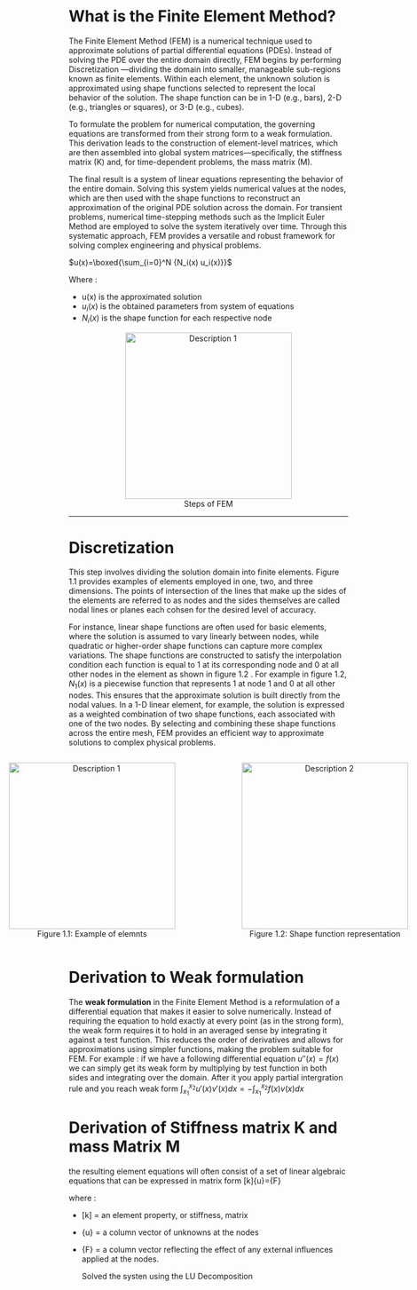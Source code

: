 # What is the Finite Element Method?

The Finite Element Method (FEM) is a numerical technique used to approximate solutions of partial differential equations (PDEs). Instead of solving the PDE over the entire domain directly, FEM begins by performing Discretization —dividing the domain into smaller, manageable sub-regions known as finite elements. Within each element, the unknown solution is approximated using shape functions selected to represent the local behavior of the solution. The shape function can be in 1-D (e.g., bars), 2-D (e.g., triangles or squares), or 3-D (e.g., cubes).

To formulate the problem for numerical computation, the governing equations are transformed from their strong form to a weak formulation. This derivation leads to the construction of element-level matrices, which are then assembled into global system matrices—specifically, the stiffness matrix (K) and, for time-dependent problems, the mass matrix (M).

The final result is a system of linear equations representing the behavior of the entire domain. Solving this system yields numerical values at the nodes, which are then used with the shape functions to reconstruct an approximation of the original PDE solution across the domain. For transient problems, numerical time-stepping methods such as the Implicit Euler Method are employed to solve the system iteratively over time. Through this systematic approach, FEM provides a versatile and robust framework for solving complex engineering and physical problems.

$u(x)=\boxed{\sum_{i=0}^N {N_i(x) u_i(x)}}$

 Where :
 - u(x) is the approximated solution
 - $u_i(x)$ is the obtained parameters from system of equations
 - $N_i(x)$ is the shape function for each respective node

<figure style="display: flex; flex-direction: column; align-items: center; text-align: center;">
    <img src="image1.webp" alt="Description 1" width="300"/>
    <figcaption>Steps of FEM</figcaption>
  </figure>


---
# Discretization

 This step involves dividing the solution domain into finite elements. Figure 1.1 provides examples of elements employed in one, two, and three dimensions.
 The points of intersection of the lines that make up the sides of the elements are referred to as nodes and the sides themselves are called nodal lines or planes each cohsen   for the desired level of accuracy.

 
 For instance, linear shape functions are often used for basic elements, where the solution is assumed to vary linearly between nodes, while quadratic or higher-order shape functions can capture more complex variations. The shape functions are constructed to satisfy the interpolation condition each function is equal to 1 at its corresponding node and 0 at all other nodes in the element as shown in figure 1.2 . For example in figure 1.2, $N_1(x)$ is a piecewise function that represents 1 at node 1 and 0 at all other nodes. This ensures that the approximate solution is built directly from the nodal values. In a 1-D linear element, for example, the solution is expressed as a weighted combination of two shape functions, each associated with one of the two nodes. By selecting and combining these shape functions across the entire mesh, FEM provides an efficient way to approximate solutions to complex physical problems.
 
<div style="display: flex; justify-content: center; gap: 40px;">

  <figure style="display: flex; flex-direction: column; align-items: center; text-align: center;">
    <img src="image2.png" alt="Description 1" width="300"/>
    <figcaption>Figure 1.1: Example of elemnts</figcaption>
  </figure>

  <figure style="display: flex; flex-direction: column; align-items: center; text-align: center;">
    <img src="image3.png" alt="Description 2" width="300"/>
    <figcaption>Figure 1.2: Shape function representation</figcaption>
  </figure>

</div>


# Derivation to Weak formulation

The **weak formulation** in the Finite Element Method is a reformulation of a differential equation that makes it easier to solve numerically. Instead of requiring the equation to hold exactly at every point (as in the strong form), the weak form requires it to hold in an averaged sense by integrating it against a test function. This reduces the order of derivatives and allows for approximations using simpler functions, making the problem suitable for FEM.
For example : if we have a following differential equation $u \prime \prime (x)=f(x)$ we can simply get its weak form by multiplying by test function in both sides and integrating over the domain. 
After it you apply partial intergration rule and you reach weak form $\int_{x_1}^{x_2} u\prime (x) v\prime (x) dx=-\int_{x_1}^{x_2} f(x)v(x) dx$


# Derivation of Stiffness matrix K and mass Matrix M

the resulting element equations will often consist of a set of linear algebraic equations that can be expressed in matrix form
 [k]{u}={F}

 where :
 
 - [k] = an element property, or stiffness, matrix
 - {u} = a column vector of unknowns at the nodes
 - {F} = a column vector reflecting the effect of any external influences applied at the nodes.

   Solved the systen using the LU Decomposition
